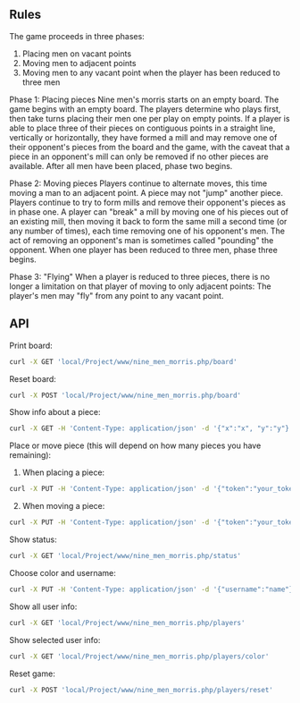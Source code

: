 
## Rules
The game proceeds in three phases:

1. Placing men on vacant points
2. Moving men to adjacent points
3. Moving men to any vacant point when the player has been reduced to three men

Phase 1: Placing pieces
Nine men's morris starts on an empty board.
The game begins with an empty board. The players determine who plays first, then take turns placing their men one per play on empty points. If a player is able to place three of their pieces on contiguous points in a straight line, vertically or horizontally, they have formed a mill and may remove one of their opponent's pieces from the board and the game, with the caveat that a piece in an opponent's mill can only be removed if no other pieces are available. After all men have been placed, phase two begins.

Phase 2: Moving pieces
Players continue to alternate moves, this time moving a man to an adjacent point. A piece may not "jump" another piece. Players continue to try to form mills and remove their opponent's pieces as in phase one. A player can "break" a mill by moving one of his pieces out of an existing mill, then moving it back to form the same mill a second time (or any number of times), each time removing one of his opponent's men. The act of removing an opponent's man is sometimes called "pounding" the opponent. When one player has been reduced to three men, phase three begins.

Phase 3: "Flying"
When a player is reduced to three pieces, there is no longer a limitation on that player of moving to only adjacent points: The player's men may "fly" from any point to any vacant point.

## API
Print board:
```bash
curl -X GET 'local/Project/www/nine_men_morris.php/board'
```
Reset board:
```bash
curl -X POST 'local/Project/www/nine_men_morris.php/board'
```

Show info about a piece:
```bash
curl -X GET -H 'Content-Type: application/json' -d '{"x":"x", "y":"y"}' 'localhost/Project/www/nine_men_morris.php/board/piece'
```
Place or move piece (this will depend on how many pieces you have remaining):  
1. When placing a piece:
```bash
curl -X PUT -H 'Content-Type: application/json' -d '{"token":"your_token", "x":"x", "y":"y"}' 'localhost/Project/www/nine_men_morris.php/board/piece'
```
2. When moving a piece:
```bash
curl -X PUT -H 'Content-Type: application/json' -d '{"token":"your_token", "x1":"x1", "y1":"y1", "x2":"x2", "y2":"y2"}' 'localhost/Project/www/nine_men_morris.php/board/piece'
```

Show status:
```bash
curl -X GET 'local/Project/www/nine_men_morris.php/status'
```

Choose color and username:
```bash
curl -X PUT -H 'Content-Type: application/json' -d '{"username":"name"}' 'local/Project/www/nine_men_morris.php/players/color'
```

Show all user info:
```bash
curl -X GET 'local/Project/www/nine_men_morris.php/players'
```

Show selected user info:
```bash
curl -X GET 'local/Project/www/nine_men_morris.php/players/color'
```

Reset game:
```bash
curl -X POST 'local/Project/www/nine_men_morris.php/players/reset'
```
